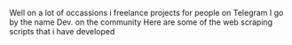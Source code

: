 Well on a lot of occassions i freelance projects for people on Telegram 
I go by the name Dev. on the community 
Here are some of the web scraping  scripts that i have developed
